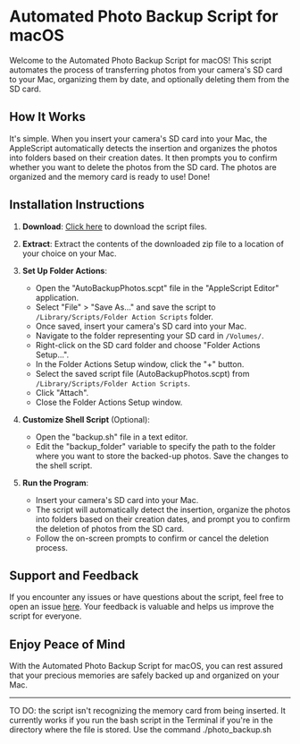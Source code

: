 # Automated Photo Backup Script for macOS

Welcome to the Automated Photo Backup Script for macOS! This script automates the process of transferring photos from your camera's SD card to your Mac, organizing them by date, and optionally deleting them from the SD card.

## How It Works

It's simple.
When you insert your camera's SD card into your Mac, the AppleScript automatically detects the insertion and organizes the photos into folders based on their creation dates. 
It then prompts you to confirm whether you want to delete the photos from the SD card.
The photos are organized and the memory card is ready to use! Done! 

## Installation Instructions

1. **Download**: [Click here](link_to_download_zip_file) to download the script files.

2. **Extract**: Extract the contents of the downloaded zip file to a location of your choice on your Mac.

3. **Set Up Folder Actions**:
   - Open the "AutoBackupPhotos.scpt" file in the "AppleScript Editor" application.
   - Select "File" > "Save As..." and save the script to `/Library/Scripts/Folder Action Scripts` folder.
   - Once saved, insert your camera's SD card into your Mac.
   - Navigate to the folder representing your SD card in `/Volumes/`.
   - Right-click on the SD card folder and choose "Folder Actions Setup...".
   - In the Folder Actions Setup window, click the "+" button.
   - Select the saved script file (AutoBackupPhotos.scpt) from `/Library/Scripts/Folder Action Scripts`.
   - Click "Attach".
   - Close the Folder Actions Setup window.

4. **Customize Shell Script** (Optional):
   - Open the "backup.sh" file in a text editor.
   - Edit the "backup_folder" variable to specify the path to the folder where you want to store the backed-up photos. Save the changes to the shell script.

5. **Run the Program**:
   - Insert your camera's SD card into your Mac.
   - The script will automatically detect the insertion, organize the photos into folders based on their creation dates, and prompt you to confirm the deletion of photos from the SD card.
   - Follow the on-screen prompts to confirm or cancel the deletion process.

## Support and Feedback

If you encounter any issues or have questions about the script, feel free to open an issue [here](link_to_issue_tracker). Your feedback is valuable and helps us improve the script for everyone.

## Enjoy Peace of Mind

With the Automated Photo Backup Script for macOS, you can rest assured that your precious memories are safely backed up and organized on your Mac.

---

TO DO: the script isn't recognizing the memory card from being inserted. It currently works if you run the bash script in the Terminal if you're in the directory where the file is stored. Use the command ./photo_backup.sh
